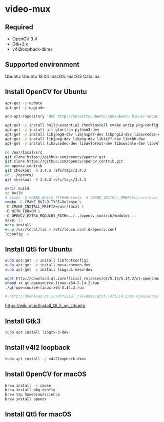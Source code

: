 # video-mux


## Required

- OpenCV 3.4
- Gtk+3.x
- v4l2loopback-dkms


## Supported environment

Ubuntu: Ubuntu 18.04
macOS: macOS Catalina

## Install OpenCV for Ubuntu

```bash
apt-get -y update
apt-get -y upgrade

add-apt-repository "deb http://security.ubuntu.com/ubuntu bionic-security main"

apt-get -y install build-essential checkinstall cmake unzip pkg-config yasm
apt-get -y install git gfortran python3-dev
apt-get -y install libjpeg8-dev libjasper-dev libpng12-dev libavcodec-dev libavformat-dev libswscale-dev libdc1394-22-dev libxine2-dev libv4l-dev
apt-get -y install libjpeg-dev libpng-dev libtiff-dev libtbb-dev
apt-get -y install libavcodec-dev libavformat-dev libswscale-dev libv4l-dev libatlas-base-dev libxvidcore-dev libx264-dev libgtk-3-dev

cd /usr/local/src
git clone https://github.com/opencv/opencv.git
git clone https://github.com/opencv/opencv_contrib.git
cd opencv_contrib
git checkout -b 3.4.3 refs/tags/3.4.3
cd ../opencv/
git checkout -b 3.4.3 refs/tags/3.4.3

mkdir build
cd build
# cmake -D CMAKE_BUILD_TYPE=Release -D CMAKE_INSTALL_PREFIX=/usr/local ..
cmake -D CMAKE_BUILD_TYPE=Release \
-D CMAKE_INSTALL_PREFIX=/usr/local \
-D WITH_TBB=ON \
-D OPENCV_EXTRA_MODULES_PATH=../../opencv_contrib/modules ..
make -j7
make install
echo /usr/local/lib > /etc/ld.so.conf.d/opencv.conf
ldconfig -v
```

## Install Qt5 for Ubuntu

```bash
sudo apt-get -y install libfontconfig1
sudo apt-get -y install mesa-common-dev
sudo apt-get -y install libglu1-mesa-dev

wget http://download.qt.io/official_releases/qt/5.14/5.14.2/qt-opensource-linux-x64-5.14.2.run
chmod +x qt-opensource-linux-x64-5.14.2.run
./qt-opensource-linux-x64-5.14.2.run

# http://download.qt.io/official_releases/qt/5.14/5.14.2/qt-opensource-mac-x64-5.14.2.dmg

```

https://wiki.qt.io/Install_Qt_5_on_Ubuntu


## Install Gtk3

```bash
sudo apt install libgtk-3-dev
```


## Install v4l2 loopback

```bash
sudo apt install -y v4l2loopback-dkms
```

## Install OpenCV for macOS

```bash
brew install -v cmake
brew install pkg-config
brew tap homebrew/science
brew install opencv
```

## Install Qt5 for macOS

```bash


```
